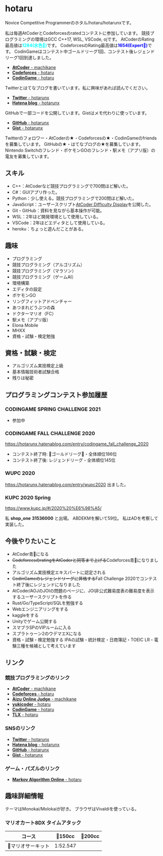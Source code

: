 # hotaru

Novice Competitive Programmerのホタル/hotaru/hotarunxです。

私は毎週AtCoderとCodeforcesのratedコンテストに参加しています。
競技プログラミングの環境はGCC C++17, WSL, VSCode, ojです。
AtCoderのRating最高値は<span style="color: cyan; ">**1284(水色🧊)**</span>です。
CodeforcesのRating最高値は<span style="color: blue; ">**1654(Expert💙)**</span>です。
CodinGameはコンテスト中ゴールドリーグ1回、コンテスト後レジェンドリーグ1回到達しました。

* [**AtCoder** - machikane](https://atcoder.jp/users/machikane)
* [**Codeforces** - hotaru](https://codeforces.com/profile/hotaru)
* [**CodinGame** - hotaru](https://www.codingame.com/profile/bb6b17fbadb996989015079ffdae841f6597473)

Twitterとはてなブログを書いています。私に興味があれば読んでください。

* [**Twitter** - hotarunx](https://twitter.com/hotarunx)
* [**Hatena blog** - hotarunx](https://hotarunx.hatenablog.com/)

GitHubで一部コードを公開しています。Gistはメモ代わりに使っています。

* [**GitHub** - hotarunx](https://github.com/hotarunx)
* [**Gist** - hotarunx](https://gist.github.com/hotarunx)

Twitterのフォロワー・AtCoderの★・Codeforcesの★・CodinGameのfriendsを募集しています。
GitHubの★・はてなブログの★を募集しています。
Nintendo Switchのフレンド・ポケモンGOのフレンド・駅メモ（アプリ版）の電友を募集しています。

## スキル

* C++：AtCoderなど競技プログラミングで700問ほど解いた。
* C#：GUIアプリ作った。
* Python：少し使える。競技プログラミングで200問ほど解いた。
* JavaScript：ユーザースクリプト[AtCoder Difficulty Display](https://github.com/hotarunx/AtCoderDifficultyDisplay)を公開した。
* Git・GitHub：資料を見ながら基本操作が可能。
* WSL：2年ほど開発環境として使用している。
* VSCode：2年ほどエディタとして使用している。
* heroku：ちょっと遊んだことがある。

## 趣味

* プログラミング
* 競技プログラミング（アルゴリズム）
* 競技プログラミング（マラソン）
* 競技プログラミング（ゲームAI）
* 環境構築
* エディタの設定
* ポケモンGO
* リングフィットアドベンチャー
* あつまれどうぶつの森
* ドクターマリオ（FC）
* 駅メモ（アプリ版）
* Elona Mobile
* MHXX
* 資格・試験・検定勉強

## 資格・試験・検定

* アルゴリズム実技検定上級
* 基本情報技術者試験合格
* 残りは秘密

## プログラミングコンテスト参加履歴

### CODINGAME SPRING CHALLENGE 2021

* 参加中

### CODINGAME FALL CHALLENGE 2020

<https://hotarunx.hatenablog.com/entry/codingame_fall_challenge_2020>

* コンテスト終了時: 🥇ゴールドリーグ🥇・全体順位186位
* コンテスト終了後: レジェンドリーグ・全体順位145位

### WUPC 2020

<https://hotarunx.hatenablog.com/entry/wupc2020>  出ました。

### KUPC 2020 Spring

<https://www.kupc.jp/#/2020%20%E6%98%A5/>

私 **shop_one** **31536000** と出場。
ABDEKMを解いて59位。
私はADを考察して実装した。

## 今後やりたいこと

* AtCoder青🔵になる
* ~~CodeforcesのratingをAtCoderと同等まで上げる~~Codeforces青🔵になりました
* アルゴリズム実技検定エキスパートに認定される
* ~~CodinGameのレジェンドリーグに昇格する~~Fall Challenge 2020でコンテスト終了後にレジェンドになりました
* AtCoder/AOJのJOIの問題のページに、JOI非公式難易度表の難易度を表示するユーザースクリプトを作る
* Rust/Go/TypeScript/SQLを勉強する
* Webエンジニアリングをする
* kaggleをする
* Unityでゲーム公開する
* スマブラSPのVIPルームに入る
* スプラトゥーン2のウデマエXになる
* 資格・試験・検定勉強する  IPAの試験・統計検定・日商簿記・TOEIC LR・電験三種を候補として考えています

## リンク

### 競技プログラミングのリンク

* [**AtCoder** - machikane](https://atcoder.jp/users/machikane)
* [**Codeforces** - hotaru](https://codeforces.com/profile/hotaru)
* [**Aizu Online Judge** - machikane](https://onlinejudge.u-aizu.ac.jp/status/users/machikane)
* [**yukicoder** - hotaru](https://yukicoder.me/users/9490)
* [**CodinGame** - hotaru](https://www.codingame.com/profile/bb6b17fbadb996989015079ffdae841f6597473)
* [**TLX** - hotaru](https://tlx.toki.id/profiles/hotaru)

### SNSのリンク

* [**Twitter** - hotarunx](https://twitter.com/hotarunx)
* [**Hatena blog** - hotarunx](https://hotarunx.hatenablog.com/)
* [**GitHub** - hotarunx](https://github.com/hotarunx)
* [**Gist** - hotarunx](https://gist.github.com/hotarunx)

### ゲーム・パズルのリンク

* [**Markov Algorithm Online** - hotaru](https://mao.snuke.org/users/hotaru)

## 趣味詳細情報

テーマはMonokai/Molokaiが好き。
ブラウザはVivaldiを使っている。

### マリオカート8DX タイムアタック

| コース            | 🔵150cc   | 🔴200cc |
| ----------------- | -------- | ------ |
| 🌼マリオサーキット | 1:52.547 |        |
